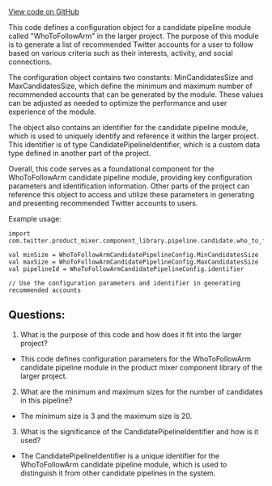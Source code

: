 [View code on GitHub](https://github.com/misbahsy/the-algorithm/product-mixer/component-library/src/main/scala/com/twitter/product_mixer/component_library/pipeline/candidate/who_to_follow_module/WhoToFollowArmCandidatePipelineConfig.scala)

This code defines a configuration object for a candidate pipeline module called "WhoToFollowArm" in the larger project. The purpose of this module is to generate a list of recommended Twitter accounts for a user to follow based on various criteria such as their interests, activity, and social connections. 

The configuration object contains two constants: MinCandidatesSize and MaxCandidatesSize, which define the minimum and maximum number of recommended accounts that can be generated by the module. These values can be adjusted as needed to optimize the performance and user experience of the module. 

The object also contains an identifier for the candidate pipeline module, which is used to uniquely identify and reference it within the larger project. This identifier is of type CandidatePipelineIdentifier, which is a custom data type defined in another part of the project. 

Overall, this code serves as a foundational component for the WhoToFollowArm candidate pipeline module, providing key configuration parameters and identification information. Other parts of the project can reference this object to access and utilize these parameters in generating and presenting recommended Twitter accounts to users. 

Example usage:
```
import com.twitter.product_mixer.component_library.pipeline.candidate.who_to_follow_module.WhoToFollowArmCandidatePipelineConfig

val minSize = WhoToFollowArmCandidatePipelineConfig.MinCandidatesSize
val maxSize = WhoToFollowArmCandidatePipelineConfig.MaxCandidatesSize
val pipelineId = WhoToFollowArmCandidatePipelineConfig.identifier

// Use the configuration parameters and identifier in generating recommended accounts
```
## Questions: 
 1. What is the purpose of this code and how does it fit into the larger project? 
- This code defines configuration parameters for the WhoToFollowArm candidate pipeline module in the product mixer component library of the larger project. 

2. What are the minimum and maximum sizes for the number of candidates in this pipeline? 
- The minimum size is 3 and the maximum size is 20. 

3. What is the significance of the CandidatePipelineIdentifier and how is it used? 
- The CandidatePipelineIdentifier is a unique identifier for the WhoToFollowArm candidate pipeline module, which is used to distinguish it from other candidate pipelines in the system.
